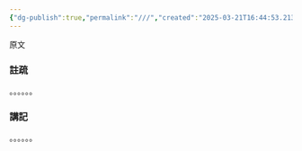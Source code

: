 ```yaml
---
{"dg-publish":true,"permalink":"///","created":"2025-03-21T16:44:53.213+08:00","updated":"2025-03-22T22:08:06.594+08:00"}
---
```


原文
### 註疏
。。。。。。
### 講記
。。。。。。